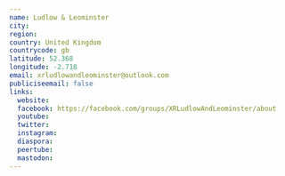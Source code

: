 ```yaml
---
name: Ludlow & Leominster
city:
region:
country: United Kingdom
countrycode: gb
latitude: 52.368
longitude: -2.718
email: xrludlowandleominster@outlook.com
publiciseemail: false
links:
  website:
  facebook: https://facebook.com/groups/XRLudlowAndLeominster/about
  youtube:
  twitter:
  instagram:
  diaspora:
  peertube:
  mastodon:
---
```


